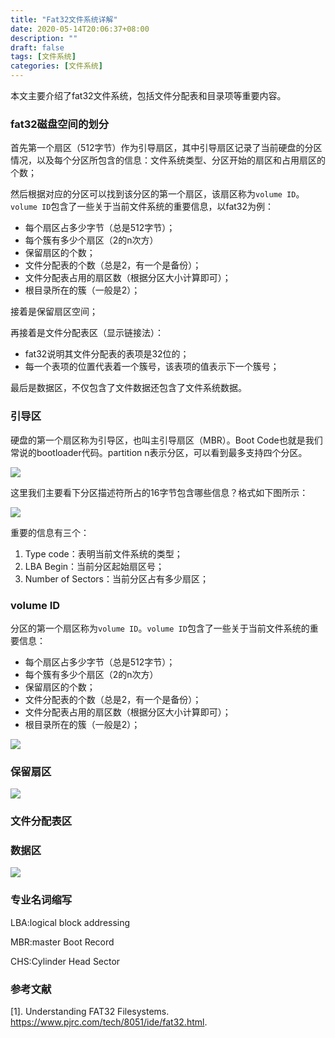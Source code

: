 ```yaml
---
title: "Fat32文件系统详解"
date: 2020-05-14T20:06:37+08:00
description: ""
draft: false
tags: [文件系统]
categories: [文件系统]
---
```




本文主要介绍了fat32文件系统，包括文件分配表和目录项等重要内容。



### fat32磁盘空间的划分

首先第一个扇区（512字节）作为引导扇区，其中引导扇区记录了当前硬盘的分区情况，以及每个分区所包含的信息：文件系统类型、分区开始的扇区和占用扇区的个数；

然后根据对应的分区可以找到该分区的第一个扇区，该扇区称为`volume ID`。`volume ID`包含了一些关于当前文件系统的重要信息，以fat32为例：

* 每个扇区占多少字节（总是512字节）；
* 每个簇有多少个扇区（2的n次方）
* 保留扇区的个数；
* 文件分配表的个数（总是2，有一个是备份）；
* 文件分配表占用的扇区数（根据分区大小计算即可）；
* 根目录所在的簇（一般是2）；

接着是保留扇区空间；

再接着是文件分配表区（显示链接法）：

* fat32说明其文件分配表的表项是32位的；
* 每一个表项的位置代表着一个簇号，该表项的值表示下一个簇号；

最后是数据区，不仅包含了文件数据还包含了文件系统数据。

### 引导区

硬盘的第一个扇区称为引导区，也叫主引导扇区（MBR）。Boot Code也就是我们常说的bootloader代码。partition n表示分区，可以看到最多支持四个分区。

![](https://gitee.com/chengshuyi/scripts/raw/master/img/20200514222207.png)

这里我们主要看下分区描述符所占的16字节包含哪些信息？格式如下图所示：

![](https://gitee.com/chengshuyi/scripts/raw/master/img/20200602135143.png)

重要的信息有三个：

1. Type code：表明当前文件系统的类型；
2. LBA Begin：当前分区起始扇区号；
3. Number of Sectors：当前分区占有多少扇区；

### volume ID

分区的第一个扇区称为`volume ID`。`volume ID`包含了一些关于当前文件系统的重要信息：

* 每个扇区占多少字节（总是512字节）；
* 每个簇有多少个扇区（2的n次方）
* 保留扇区的个数；
* 文件分配表的个数（总是2，有一个是备份）；
* 文件分配表占用的扇区数（根据分区大小计算即可）；
* 根目录所在的簇（一般是2）；

![](https://gitee.com/chengshuyi/scripts/raw/master/img/20200602135838.png)

### 保留扇区

![](https://gitee.com/chengshuyi/scripts/raw/master/img/20200602161814.png)

### 文件分配表区





### 数据区

![](https://gitee.com/chengshuyi/scripts/raw/master/img/20200602162221.png)

### 专业名词缩写

LBA:logical block addressing

MBR:master Boot Record

CHS:Cylinder Head Sector



### 参考文献

[1]. Understanding FAT32 Filesystems. https://www.pjrc.com/tech/8051/ide/fat32.html.
